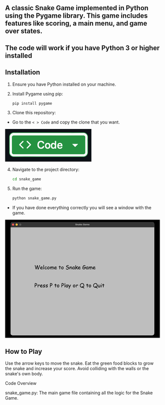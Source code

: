 
## A classic Snake Game implemented in Python using the Pygame library. This game includes features like scoring, a main menu, and game over states.

## The code will work if you have Python 3 or higher installed

## Installation

1. Ensure you have Python installed on your machine.
2. Install Pygame using pip:

   ```bash
   pip install pygame 
   ```

3. Clone this repository:

- Go to the `< > Code` and copy the clone that you want.

![](image/code.png)

4. Navigate to the project directory:
   ```bash
   cd snake_game
   ```

5. Run the game:
   ```bash
   python snake_game.py
   ```
   
- If you have done everything correctly you will see a window with the game.


![](image/main_window.png)


## How to Play
Use the arrow keys to move the snake.
Eat the green food blocks to grow the snake and increase your score.
Avoid colliding with the walls or the snake's own body.

Code Overview

snake_game.py: The main game file containing all the logic for the Snake Game.
 